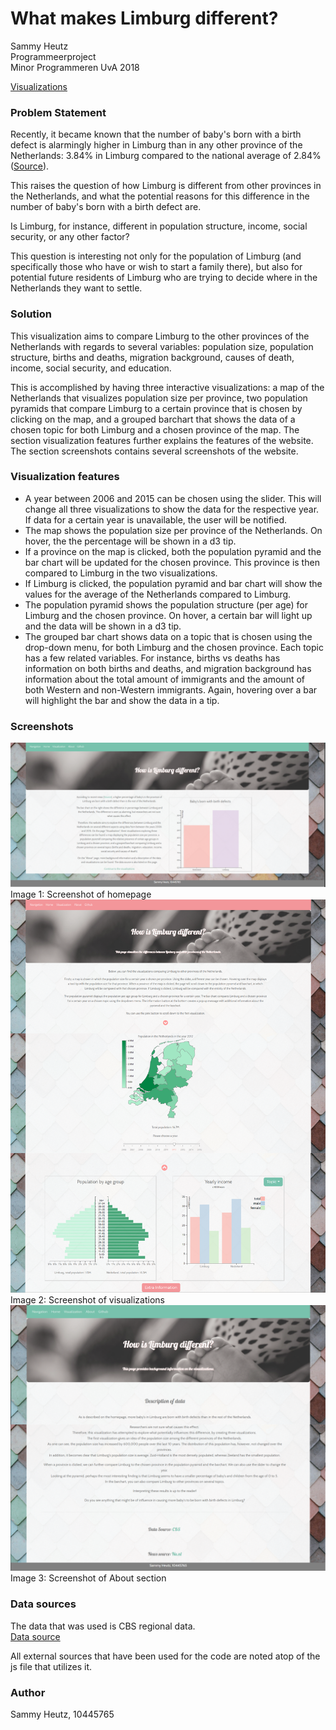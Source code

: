 # What makes Limburg different?

Sammy Heutz  
Programmeerproject  
Minor Programmeren UvA 2018  

[Visualizations](https://SammyH1994.github.io/project)

### Problem Statement
Recently, it became known that the number of baby's born with a birth defect is alarmingly higher in Limburg than in any other province of the Netherlands: 3.84% in Limburg compared to the national average of 2.84% ([Source](https://www.limburger.nl/cnt/dmf20180524_00062550/alarmerend-meer-baby-s-met-afwijkingen-in-limburg)). 

This raises the question of how Limburg is different from other provinces in the Netherlands, and what the potential reasons for this difference in the number of baby's born with a birth defect are. 

Is Limburg, for instance, different in population structure, income, social security, or any other factor?

This question is interesting not only for the population of Limburg (and specifically those who have or wish to start a family there), but also for potential future residents of Limburg who are trying to decide where in the Netherlands they want to settle.

### Solution
This visualization aims to compare Limburg to the other provinces of the Netherlands with regards to several variables: population size, population structure, births and deaths, migration background, causes of death, income, social security, and education.

This is accomplished by having three interactive visualizations: a map of the Netherlands that visualizes population size per province, two population pyramids that compare Limburg to a certain province that is chosen by clicking on the map, and a grouped barchart that shows the data of a chosen topic for both Limburg and a chosen province of the map. The section visualization features further explains the features of the website. The section screenshots contains several screenshots of the website.

### Visualization features
- A year between 2006 and 2015 can be chosen using the slider. This will change all three visualizations to show the data for the respective year. If data for a certain year is unavailable, the user will be notified.
- The map shows the population size per province of the Netherlands. On hover, the the percentage will be shown in a d3 tip.
- If a province on the map is clicked, both the population pyramid and the bar chart will be updated for the chosen province. This province is then compared to Limburg in the two visualizations.
- If Limburg is clicked, the population pyramid and bar chart will show the values for the average of the Netherlands compared to Limburg.
- The population pyramid shows the population structure (per age) for Limburg and the chosen province. On hover, a certain bar will light up and the data will be shown in a d3 tip.
- The grouped bar chart shows data on a topic that is chosen using the drop-down menu, for both Limburg and the chosen province. Each topic has a few related variables. For instance, births vs deaths has information on both births and deaths, and migration background has information about the total amount of immigrants and the amount of both Western and non-Western immigrants. Again, hovering over a bar will highlight the bar and show the data in a tip.

### Screenshots
<img src="https://github.com/SammyH1994/project/blob/master/doc/screenshot2.png" />
Image 1: Screenshot of homepage

<img src="https://github.com/SammyH1994/project/blob/master/doc/screenshot1.png" />
Image 2: Screenshot of visualizations

<img src="https://github.com/SammyH1994/project/blob/master/doc/screenshot3.png" />
Image 3: Screenshot of About section

### Data sources
The data that was used is CBS regional data.  
[Data source](https://opendata.cbs.nl/statline/#/CBS/nl/dataset/70072ned/table?ts=1528142338597)

All external sources that have been used for the code are noted atop of the js file that utilizes it.

### Author
Sammy Heutz, 10445765
